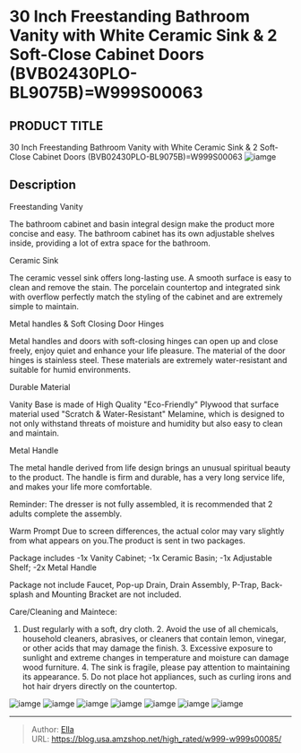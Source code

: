 # 30 Inch Freestanding Bathroom Vanity with White Ceramic Sink &amp; 2 Soft-Close Cabinet Doors (BVB02430PLO-BL9075B)=W999S00063


## PRODUCT TITLE 

30 Inch Freestanding Bathroom Vanity with White Ceramic Sink &amp; 2 Soft-Close Cabinet Doors (BVB02430PLO-BL9075B)=W999S00063
![iamge](https://b2bfiles1.gigab2b.cn/image/wkseller/9085/20230607_fa7a47f483ff9cbc7fb6392be55000ef.jpg)

## Description

Freestanding Vanity

The bathroom cabinet and basin integral design make the product more concise and easy. The bathroom cabinet has its own adjustable shelves inside, providing a lot of extra space for the bathroom.








Ceramic Sink

The ceramic vessel sink offers long-lasting use. A smooth surface is easy to clean and remove the stain. The porcelain countertop and integrated sink with overflow perfectly match the styling of the cabinet and are extremely simple to maintain.








Metal handles &amp; Soft Closing Door Hinges

Metal handles and doors with soft-closing hinges can open up and close freely, enjoy quiet and enhance your life pleasure.  The material of the door hinges is stainless steel. These materials are extremely water-resistant and suitable for humid environments.








Durable Material

Vanity Base is made of High Quality &#34;Eco-Friendly&#34; Plywood that surface material used &#34;Scratch &amp; Water-Resistant&#34; Melamine, which is designed to not only withstand threats of moisture and humidity but also easy to clean and maintain.






Metal Handle

The metal handle derived from life design brings an unusual spiritual beauty to the product. The handle is firm and durable, has a very long service life, and makes your life more comfortable.




Reminder: The dresser is not fully assembled, it is recommended that 2 adults complete the assembly.




Warm Prompt
Due to screen differences, the actual color may vary slightly from what appears on you.The product is sent in two packages.


Package includes
-1x Vanity Cabinet; -1x Ceramic Basin; -1x Adjustable Shelf; -2x Metal Handle


Package not include
Faucet, Pop-up Drain, Drain Assembly, P-Trap, Back-splash and Mounting Bracket are not included.






Care/Cleaning and Maintece:

1. Dust regularly with a soft, dry cloth. 2. Avoid the use of all chemicals, household cleaners, abrasives, or cleaners that contain lemon, vinegar, or other acids that may damage the finish. 3. Excessive exposure to sunlight and extreme changes in temperature and moisture can damage wood furniture. 4. The sink is fragile, please pay attention to maintaining its appearance. 5. Do not place hot appliances, such as curling irons and hot hair dryers directly on the countertop.










![iamge](https://b2bfiles1.gigab2b.cn/image/wkseller/9085/20230607_4dbf5de9239618cbf3be3e644682070c.jpg)
![iamge](https://b2bfiles1.gigab2b.cn/image/wkseller/9085/20230607_319a78a5df391b1bf2f574b321410ebd.jpg)
![iamge](https://b2bfiles1.gigab2b.cn/image/wkseller/9085/20230607_530cc243a7ec3c638a4761c6e387a845.jpg)
![iamge](https://b2bfiles1.gigab2b.cn/image/wkseller/9085/20230607_038806b367bd8afda976bad1ac88fcb1.jpg)
![iamge](https://b2bfiles1.gigab2b.cn/image/wkseller/9085/20230607_57681470ec66e21ab641796a2018b20b.jpg)
![iamge](https://b2bfiles1.gigab2b.cn/image/wkseller/9085/20230305_26ee9850dc0dd7165c37bd31551de352.jpg)
![iamge](https://b2bfiles1.gigab2b.cn/image/wkseller/9085/20230225_9b9a46acf2f2ba79c167926190be39f2.jpg)


---

> Author: [Ella](https://blog.usa.amzshop.net/)  
> URL: https://blog.usa.amzshop.net/high_rated/w999-w999s00085/  

